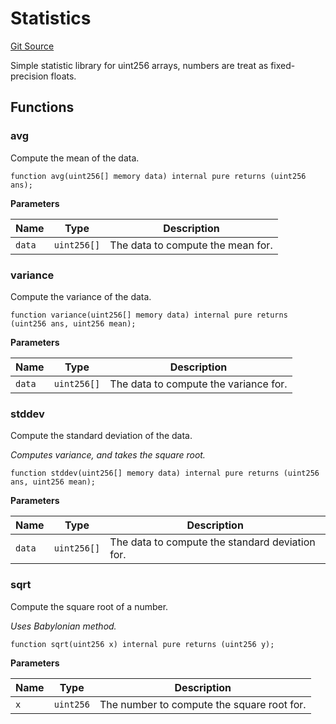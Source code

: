 # Statistics
[Git Source](https://github.com/firstbatchxyz/swan-contracts/blob/ceefa4b0353ce4c0f1536b7318fa82b208305342/contracts/libraries/Statistics.sol)

Simple statistic library for uint256 arrays, numbers are treat as fixed-precision floats.


## Functions
### avg

Compute the mean of the data.


```solidity
function avg(uint256[] memory data) internal pure returns (uint256 ans);
```
**Parameters**

|Name|Type|Description|
|----|----|-----------|
|`data`|`uint256[]`|The data to compute the mean for.|


### variance

Compute the variance of the data.


```solidity
function variance(uint256[] memory data) internal pure returns (uint256 ans, uint256 mean);
```
**Parameters**

|Name|Type|Description|
|----|----|-----------|
|`data`|`uint256[]`|The data to compute the variance for.|


### stddev

Compute the standard deviation of the data.

*Computes variance, and takes the square root.*


```solidity
function stddev(uint256[] memory data) internal pure returns (uint256 ans, uint256 mean);
```
**Parameters**

|Name|Type|Description|
|----|----|-----------|
|`data`|`uint256[]`|The data to compute the standard deviation for.|


### sqrt

Compute the square root of a number.

*Uses Babylonian method.*


```solidity
function sqrt(uint256 x) internal pure returns (uint256 y);
```
**Parameters**

|Name|Type|Description|
|----|----|-----------|
|`x`|`uint256`|The number to compute the square root for.|


